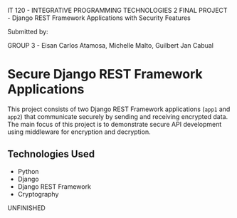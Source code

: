 IT 120 - INTEGRATIVE PROGRAMMING TECHNOLOGIES 2
FINAL PROJECT - Django REST Framework Applications with Security Features

Submitted by: 

GROUP 3 -
  Eisan Carlos Atamosa,
  Michelle Malto,
  Guilbert Jan Cabual


# Secure Django REST Framework Applications

This project consists of two Django REST Framework applications (`app1` and `app2`) that communicate securely by sending and receiving encrypted data. 
The main focus of this project is to demonstrate secure API development using middleware for encryption and decryption.

## Technologies Used

- Python
- Django
- Django REST Framework
- Cryptography

UNFINISHED
